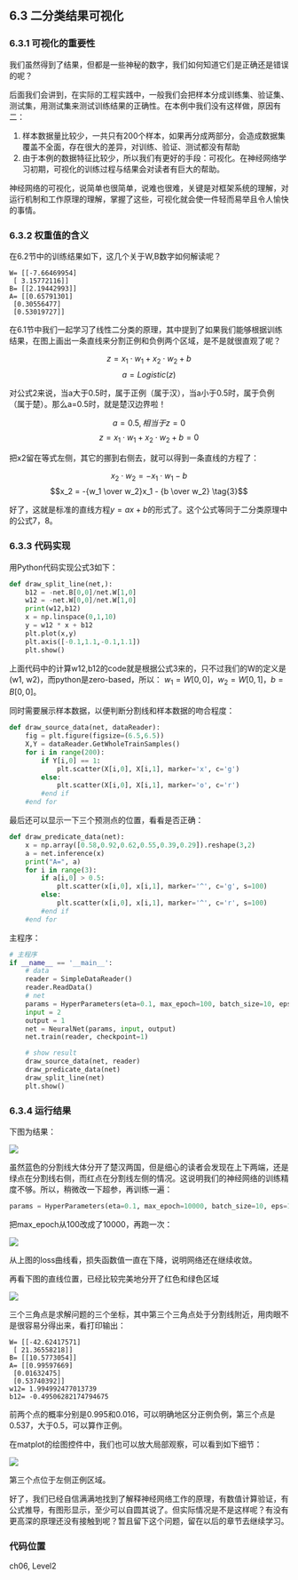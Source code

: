<!--Copyright © Microsoft Corporation. All rights reserved.
  适用于[License](https://github.com/Microsoft/ai-edu/blob/master/LICENSE.md)版权许可-->

## 6.3 二分类结果可视化

### 6.3.1 可视化的重要性

我们虽然得到了结果，但都是一些神秘的数字，我们如何知道它们是正确还是错误的呢？

后面我们会讲到，在实际的工程实践中，一般我们会把样本分成训练集、验证集、测试集，用测试集来测试训练结果的正确性。在本例中我们没有这样做，原因有二：

1. 样本数据量比较少，一共只有200个样本，如果再分成两部分，会造成数据集覆盖不全面，存在很大的差异，对训练、验证、测试都没有帮助
2. 由于本例的数据特征比较少，所以我们有更好的手段：可视化。在神经网络学习初期，可视化的训练过程与结果会对读者有巨大的帮助。

神经网络的可视化，说简单也很简单，说难也很难，关键是对框架系统的理解，对运行机制和工作原理的理解，掌握了这些，可视化就会使一件轻而易举且令人愉快的事情。

### 6.3.2 权重值的含义

在6.2节中的训练结果如下，这几个关于W,B数字如何解读呢？

```
W= [[-7.66469954]
 [ 3.15772116]]
B= [[2.19442993]]
A= [[0.65791301]
 [0.30556477]
 [0.53019727]]
``````

在6.1节中我们一起学习了线性二分类的原理，其中提到了如果我们能够根据训练结果，在图上画出一条直线来分割正例和负例两个区域，是不是就很直观了呢？

$$
z = x_{1} \cdot w_1 + x_{2} \cdot w_2 + b \tag{1}
$$
$$
a=Logistic(z) \tag{2}
$$

对公式2来说，当a大于0.5时，属于正例（属于汉），当a小于0.5时，属于负例（属于楚）。那么a=0.5时，就是楚汉边界啦！

$$a = 0.5, 相当于z=0$$
$$z = x_{1} \cdot w_1 + x_{2} \cdot w_2 + b = 0$$

把x2留在等式左侧，其它的挪到右侧去，就可以得到一条直线的方程了：

$$x_{2} \cdot w_2 = -x_{1} \cdot w_1 - b$$
$$x_2 = -{w_1 \over w_2}x_1 - {b \over w_2} \tag{3}$$

好了，这就是标准的直线方程$y=ax+b$的形式了。这个公式等同于二分类原理中的公式7，8。

### 6.3.3 代码实现

用Python代码实现公式3如下：

```Python
def draw_split_line(net,):
    b12 = -net.B[0,0]/net.W[1,0]
    w12 = -net.W[0,0]/net.W[1,0]
    print(w12,b12)
    x = np.linspace(0,1,10)
    y = w12 * x + b12
    plt.plot(x,y)
    plt.axis([-0.1,1.1,-0.1,1.1])
    plt.show()
```
上面代码中的计算w12,b12的code就是根据公式3来的，只不过我们的W的定义是(w1, w2)，而python是zero-based，所以：
$w_1 = W[0,0]，w_2 = W[0,1]，b = B[0,0]$。

同时需要展示样本数据，以便判断分割线和样本数据的吻合程度：

```Python
def draw_source_data(net, dataReader):
    fig = plt.figure(figsize=(6.5,6.5))
    X,Y = dataReader.GetWholeTrainSamples()
    for i in range(200):
        if Y[i,0] == 1:
            plt.scatter(X[i,0], X[i,1], marker='x', c='g')
        else:
            plt.scatter(X[i,0], X[i,1], marker='o', c='r')
        #end if
    #end for
```

最后还可以显示一下三个预测点的位置，看看是否正确：

```Python
def draw_predicate_data(net):
    x = np.array([0.58,0.92,0.62,0.55,0.39,0.29]).reshape(3,2)
    a = net.inference(x)
    print("A=", a)
    for i in range(3):
        if a[i,0] > 0.5:
            plt.scatter(x[i,0], x[i,1], marker='^', c='g', s=100)
        else:
            plt.scatter(x[i,0], x[i,1], marker='^', c='r', s=100)
        #end if
    #end for
```
主程序：

```Python
# 主程序
if __name__ == '__main__':
    # data
    reader = SimpleDataReader()
    reader.ReadData()
    # net
    params = HyperParameters(eta=0.1, max_epoch=100, batch_size=10, eps=1e-3, net_type=NetType.BinaryClassifier)
    input = 2
    output = 1
    net = NeuralNet(params, input, output)
    net.train(reader, checkpoint=1)

    # show result
    draw_source_data(net, reader)
    draw_predicate_data(net)
    draw_split_line(net)
    plt.show()
```

### 6.3.4 运行结果

下图为结果：

<img src="../Images/6/binary_result.png" ch="500" />

虽然蓝色的分割线大体分开了楚汉两国，但是细心的读者会发现在上下两端，还是绿点在分割线右侧，而红点在分割线左侧的情况。这说明我们的神经网络的训练精度不够。所以，稍微改一下超参，再训练一遍：

```Python
params = HyperParameters(eta=0.1, max_epoch=10000, batch_size=10, eps=1e-3, net_type=NetType.BinaryClassifier)
```
把max_epoch从100改成了10000，再跑一次：

<img src="../Images/6/binary_loss_10k.png" ch="500" />

从上图的loss曲线看，损失函数值一直在下降，说明网络还在继续收敛。

再看下图的直线位置，已经比较完美地分开了红色和绿色区域

<img src="../Images/6/binary_result_10k.png" ch="500" />

三个三角点是求解问题的三个坐标，其中第三个三角点处于分割线附近，用肉眼不是很容易分得出来，看打印输出：

```
W= [[-42.62417571]
 [ 21.36558218]]
B= [[10.5773054]]
A= [[0.99597669]
 [0.01632475]
 [0.53740392]]
w12= 1.994992477013739
b12= -0.49506282174794675
```

前两个点的概率分别是0.995和0.016，可以明确地区分正例负例，第三个点是0.537，大于0.5，可以算作正例。

在matplot的绘图控件中，我们也可以放大局部观察，可以看到如下细节：

<img src="../Images/6/binary_result_10k_zoom.png" ch="500" />

第三个点位于左侧正例区域。

好了，我们已经自信满满地找到了解释神经网络工作的原理，有数值计算验证，有公式推导，有图形显示，至少可以自圆其说了。但实际情况是不是这样呢？有没有更高深的原理还没有接触到呢？暂且留下这个问题，留在以后的章节去继续学习。

### 代码位置

ch06, Level2